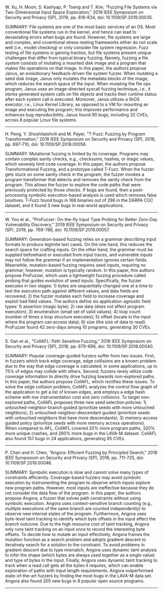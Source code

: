 W. Xu, H. Moon, S. Kashyap, P. Tseng and T. Kim, "Fuzzing File Systems via Two-Dimensional Input Space Exploration," 2019 IEEE Symposium on Security and Privacy (SP), 2019, pp. 818-834, doi: 10.1109/SP.2019.00035.

SUMMARY: File systems are one of the most basic services of an OS. Most conventional file systems run in the kernel, and hence can lead to devastating errors when bugs are found. However, file systems are large and complex, and coventional stress-testing frameworks either do not scale well (i.e., model checking) or only consider file system regression. Fuzz testing of file systems is gaining traction, but file systems present unique challenges that differ from typical binary fuzzing. Namely, fuzzing a file system consists of mutating a mounted disk image and a program that makes file operations on that image. In this paper, the authors propose Janus, an evolutionary feedback-driven file system fuzzer. When mutating a seed disk image, Janus only mutates the metadata blocks of the image, which reduces the search space of the input. When mutating the file ops program, Janus uses an image-directed syscall fuzzing technique, i.e., it stores generated system calls on file objects and tracks their runtime status after each system call is executed. Moreover, Janus utilizes a libOS executor, i.e., Linux Kernel Library, as opposed to a VM for mounting an image and executing the program; this improves performance and enhances bug reproducibility. Janus found 90 bugs, including 32 CVEs, across 8 popular Linux file systems.

<hr/>

H. Peng, Y. Shoshitaishvili and M. Payer, "T-Fuzz: Fuzzing by Program Transformation," 2018 IEEE Symposium on Security and Privacy (SP), 2018, pp. 697-710, doi: 10.1109/SP.2018.00056.

SUMMARY: Mutational fuzzing is limited by its coverage. Programs may contain complex sanity checks, e.g., checksums, hashes, or magic values, which severely limit code coverage. In this paper, the authors propose Transformational Fuzzing, and a prototype called T-Fuzz. When the fuzzer gets stuck on some sanity check in the program, the fuzzer invokes a program transformer that detects and removes the sanity check from the program. This allows the fuzzer to explore the code paths that were previously protected by those checks. If bugs are found, then a post-processing symbolic execution-based analysis is used which removes false positives. T-Fuzz found bugs in 166 binaries out of 296 in the DARPA CGC dataset, and it found 3 new bugs in real-world applications.

<hr/>

W. You et al., "ProFuzzer: On-the-fly Input Type Probing for Better Zero-Day Vulnerability Discovery," 2019 IEEE Symposium on Security and Privacy (SP), 2019, pp. 769-786, doi: 10.1109/SP.2019.00057.

SUMMARY: Generation-based fuzzing relies on a grammar describing input formats to produce legimite test cases. On the one hand, this reduces the search space for crafting inputs. On the other hand, the grammar must be supplied beforehand or executed from input traces, and vulnerable inputs may not follow the grammar if an implementation ignores certain fields. Meanwhile, mutation-based fuzzing requires seed inputs, requiring no grammar; however, mutation is typically random. In this paper, this authors propose ProFuzzer, which uses a lightweight fuzzing procedure called probing that guides evolution of seed inputs. Specifically, the fuzzer executes in two stages: 1) bytes are sequentially changed one at a time to test the execution path against different values, and data fields are recovered; 2) the fuzzer mutates each field to increase coverage and exploit bad field values. The authors define six application-agnostic field types: 1) assertion (magic byte); 2) raw data (does not affect program execution); 3) enumeration (small set of valid values); 4) loop count (number of times a loop structure executes); 5) offset (locate in the input where the program can access data); 6) size (the size of data to read). ProFuzzer found 42 zero-days among 10 programs, generating 30 CVEs.

<hr/>

S. Gan et al., "CollAFL: Path Sensitive Fuzzing," 2018 IEEE Symposium on Security and Privacy (SP), 2018, pp. 679-696, doi: 10.1109/SP.2018.00040.

SUMMARY: Popular coverage-guided fuzzers suffer from two issues. First, in fuzzers which track edge coverage, edge collisions are a known problem due to the way that edge coverage is calculated; in some applications, up to 75% of edges may collide with others. Second, fuzzers rarely utilize code coverage information to directly drive fuzzing towards non-explored paths. In this paper, the authors propose CollAFL, which rectifies these issues. To solve the edge collision problem, CollAFL analyzes the control flow graph of the application to get a list of known edges, and employs a edge hash scheme with low instrumentation cost and zero collisions. To target non-explored paths, CollAFL proposes three new seed selection policies: 1) untouched-neighbor-branch guided (prioritize seeds with more untouched neighbors); 2) untouched-neighbor-descendant guided (prioritize seeds with untouched neighbors that have more descendants); 3) memory-access guided policy (prioritize seeds with more memory access operations). When compared to AFL, CollAFL covered 20% more program paths, 320% more unique crashes, and 260% more bugs in the LAVA-M dataset. CollAFL also found 157 bugs in 24 applications, generating 95 CVEs.

<hr/>

P. Chen and H. Chen, "Angora: Efficient Fuzzing by Principled Search," 2018 IEEE Symposium on Security and Privacy (SP), 2018, pp. 711-725, doi: 10.1109/SP.2018.00046.

SUMMARY: Symbolic execution is slow and cannot solve many types of constraints efficiently. Coverage-based fuzzers may avoid symbolic execution by instrumenting the program to observe which inputs explore new program paths. However, most inputs are ineffective because they do not consider the data flow of the program. In this paper, the authors propose Angora, a fuzzer that solves path constraints without using symbolic execution. Angora uses context-sensitive branch counting (e.g., multiple executions of the same branch are counted independently) to observe new internal states of the program. Furthermore, Angora uses byte-level taint tracking to identify which byte offsets in the input affect the branch outcome. Due to the high resource cost of taint tracking, Angora only runs taint tracking on an input once to record the interesting byte offsets. To decide how to mutate an input effectively, Angora frames the mutation function as a search problem and adopts gradient descent to iteratively search for a solution to the constraint. To avoid problems in gradient descent due to type mismatch, Angora uses dynamic taint analysis to infer the shape (which bytes are always used together as a single value) and type of bytes in the input. Finally, Angora uses dynamic taint tracking to track when a read call gets all the bytes it requires, which can enable exploration of paths with input length requirements. Angora outperformed state-of-the-art fuzzers by finding the most bugs in the LAVA-M data set. Angora also found 205 new bugs in 8 popular open source programs.

<hr/>
